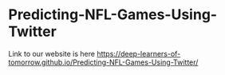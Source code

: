 # Predicting-NFL-Games-Using-Twitter
Link to our website is here
https://deep-learners-of-tomorrow.github.io/Predicting-NFL-Games-Using-Twitter/

